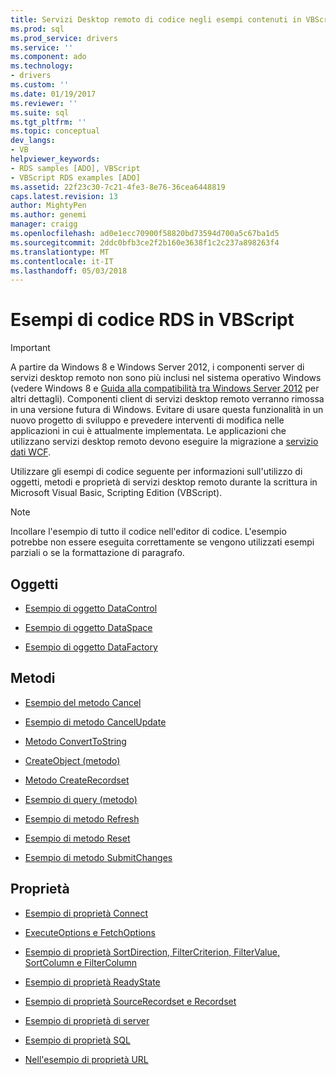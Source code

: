 ```yaml
---
title: Servizi Desktop remoto di codice negli esempi contenuti in VBScript | Documenti Microsoft
ms.prod: sql
ms.prod_service: drivers
ms.service: ''
ms.component: ado
ms.technology:
- drivers
ms.custom: ''
ms.date: 01/19/2017
ms.reviewer: ''
ms.suite: sql
ms.tgt_pltfrm: ''
ms.topic: conceptual
dev_langs:
- VB
helpviewer_keywords:
- RDS samples [ADO], VBScript
- VBScript RDS examples [ADO]
ms.assetid: 22f23c30-7c21-4fe3-8e76-36cea6448819
caps.latest.revision: 13
author: MightyPen
ms.author: genemi
manager: craigg
ms.openlocfilehash: ad0e1ecc70900f58820bd73594d700a5c67ba1d5
ms.sourcegitcommit: 2ddc0bfb3ce2f2b160e3638f1c2c237a898263f4
ms.translationtype: MT
ms.contentlocale: it-IT
ms.lasthandoff: 05/03/2018
---
```

# <a name="rds-code-examples-in-vbscript"></a>Esempi di codice RDS in VBScript
> [!IMPORTANT]
>  A partire da Windows 8 e Windows Server 2012, i componenti server di servizi desktop remoto non sono più inclusi nel sistema operativo Windows (vedere Windows 8 e [Guida alla compatibilità tra Windows Server 2012](https://www.microsoft.com/en-us/download/details.aspx?id=27416) per altri dettagli). Componenti client di servizi desktop remoto verranno rimossa in una versione futura di Windows. Evitare di usare questa funzionalità in un nuovo progetto di sviluppo e prevedere interventi di modifica nelle applicazioni in cui è attualmente implementata. Le applicazioni che utilizzano servizi desktop remoto devono eseguire la migrazione a [servizio dati WCF](http://go.microsoft.com/fwlink/?LinkId=199565).  
  
 Utilizzare gli esempi di codice seguente per informazioni sull'utilizzo di oggetti, metodi e proprietà di servizi desktop remoto durante la scrittura in Microsoft Visual Basic, Scripting Edition (VBScript).  
  
> [!NOTE]
>  Incollare l'esempio di tutto il codice nell'editor di codice. L'esempio potrebbe non essere eseguita correttamente se vengono utilizzati esempi parziali o se la formattazione di paragrafo.  
  
## <a name="objects"></a>Oggetti  
  
-   [Esempio di oggetto DataControl](../../../ado/reference/rds-api/datacontrol-object-example-vbscript.md)  
  
-   [Esempio di oggetto DataSpace](../../../ado/reference/rds-api/dataspace-object-and-createobject-method-example-vbscript.md)  
  
-   [Esempio di oggetto DataFactory](../../../ado/reference/rds-api/datafactory-object-query-method-and-createobject-method-example-vbscript.md)  
  
## <a name="methods"></a>Metodi  
  
-   [Esempio del metodo Cancel](../../../ado/reference/rds-api/cancel-method-example-vbscript.md)  
  
-   [Esempio di metodo CancelUpdate](../../../ado/reference/rds-api/cancelupdate-method-example-vbscript.md)  
  
-   [Metodo ConvertToString](../../../ado/reference/rds-api/converttostring-method-example-vbscript.md)  
  
-   [CreateObject (metodo)](../../../ado/reference/rds-api/dataspace-object-and-createobject-method-example-vbscript.md)  
  
-   [Metodo CreateRecordset](../../../ado/reference/rds-api/createrecordset-method-example-vbscript.md)  
  
-   [Esempio di query (metodo)](../../../ado/reference/rds-api/datafactory-object-query-method-and-createobject-method-example-vbscript.md)  
  
-   [Esempio di metodo Refresh](../../../ado/reference/rds-api/refresh-method-example-vbscript.md)  
  
-   [Esempio di metodo Reset](../../../ado/reference/rds-api/filter-column-criterion-value-sortcolumn-sortdirection-example-vbscript.md)  
  
-   [Esempio di metodo SubmitChanges](../../../ado/reference/rds-api/submitchanges-method-example-vbscript.md)  
  
## <a name="properties"></a>Proprietà  
  
-   [Esempio di proprietà Connect](../../../ado/reference/rds-api/connect-property-example-vbscript.md)  
  
-   [ExecuteOptions e FetchOptions](../../../ado/reference/rds-api/executeoptions-and-fetchoptions-properties-example-vbscript.md)  
  
-   [Esempio di proprietà SortDirection, FilterCriterion, FilterValue, SortColumn e FilterColumn](../../../ado/reference/rds-api/filter-column-criterion-value-sortcolumn-sortdirection-example-vbscript.md)  
  
-   [Esempio di proprietà ReadyState](../../../ado/reference/rds-api/readystate-property-example-vbscript.md)  
  
-   [Esempio di proprietà SourceRecordset e Recordset](../../../ado/reference/rds-api/recordset-and-sourcerecordset-properties-example-vbscript.md)  
  
-   [Esempio di proprietà di server](../../../ado/reference/rds-api/server-property-example-vbscript.md)  
  
-   [Esempio di proprietà SQL](../../../ado/reference/rds-api/sql-property-example-vbscript.md)  
  
-   [Nell'esempio di proprietà URL](../../../ado/reference/rds-api/url-property-example-vbscript.md)


